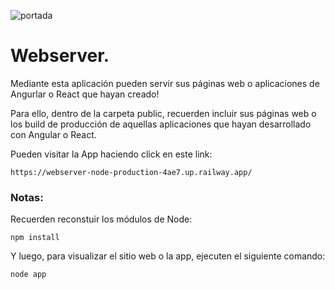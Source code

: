 ![portada](https://github.com/gabrieldp36/webserver-node/assets/88417383/ae7e7494-1d33-4aab-be2a-c533c3cca06a)

# Webserver.

Mediante esta aplicación pueden servir sus páginas web o aplicaciones de Angurlar o React que hayan creado!

Para ello, dentro de la carpeta public, recuerden incluir sus páginas web o los build de producción de aquellas aplicaciones que hayan desarrollado con Angular o React.

Pueden visitar la App haciendo click en este link: 

```
https://webserver-node-production-4ae7.up.railway.app/
```

### Notas:

Recuerden reconstuir los módulos de Node:

```
npm install
```

Y luego, para visualizar el sitio web o la app, ejecuten el siguiente comando:

```
node app
```